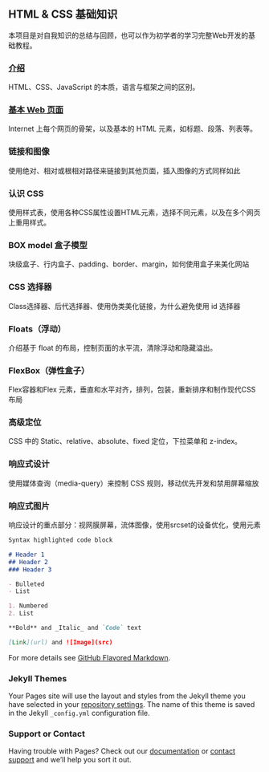 ## HTML & CSS 基础知识

本项目是对自我知识的总结与回顾，也可以作为初学者的学习完整Web开发的基础教程。

### [介绍](pages/introduction.md)

HTML、CSS、JavaScript 的本质，语言与框架之间的区别。

### [基本 Web 页面](pages/basic-web-pages.md)

Internet 上每个网页的骨架，以及基本的 HTML 元素，如标题、段落、列表等。

### 链接和图像

使用绝对、相对或根相对路径来链接到其他页面，插入图像的方式同样如此

### 认识 CSS

使用样式表，使用各种CSS属性设置HTML元素，选择不同元素，以及在多个网页上重用样式。

### BOX model 盒子模型

块级盒子、行内盒子、padding、border、margin，如何使用盒子来美化网站

### CSS 选择器

Class选择器、后代选择器、使用伪类美化链接，为什么避免使用 id 选择器

### Floats（浮动）

介绍基于 float 的布局，控制页面的水平流，清除浮动和隐藏溢出。

### FlexBox（弹性盒子）

Flex容器和Flex 元素，垂直和水平对齐，排列，包装，重新排序和制作现代CSS布局

### 高级定位

CSS 中的 Static、relative、absolute、fixed 定位，下拉菜单和 z-index。

### 响应式设计

使用媒体查询（media-query）来控制 CSS 规则，移动优先开发和禁用屏幕缩放

### 响应式图片

响应设计的重点部分​​：视网膜屏幕，流体图像，使用srcset的设备优化，使用<picture>元素

```markdown
Syntax highlighted code block

# Header 1
## Header 2
### Header 3

- Bulleted
- List

1. Numbered
2. List

**Bold** and _Italic_ and `Code` text

[Link](url) and ![Image](src)
```

For more details see [GitHub Flavored Markdown](https://guides.github.com/features/mastering-markdown/).

### Jekyll Themes

Your Pages site will use the layout and styles from the Jekyll theme you have selected in your [repository settings](https://github.com/zhiqiuyao/HTML-CSS/settings). The name of this theme is saved in the Jekyll `_config.yml` configuration file.

### Support or Contact

Having trouble with Pages? Check out our [documentation](https://help.github.com/categories/github-pages-basics/) or [contact support](https://github.com/contact) and we’ll help you sort it out.
